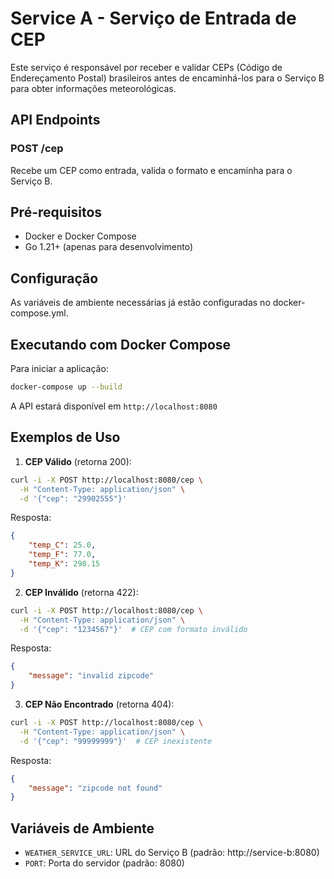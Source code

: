 # Service A - Serviço de Entrada de CEP

Este serviço é responsável por receber e validar CEPs (Código de Endereçamento Postal) brasileiros antes de encaminhá-los para o Serviço B para obter informações meteorológicas.

## API Endpoints

### POST /cep

Recebe um CEP como entrada, valida o formato e encaminha para o Serviço B.

## Pré-requisitos

- Docker e Docker Compose
- Go 1.21+ (apenas para desenvolvimento)

## Configuração

As variáveis de ambiente necessárias já estão configuradas no docker-compose.yml.

## Executando com Docker Compose

Para iniciar a aplicação:
```bash
docker-compose up --build
```

A API estará disponível em `http://localhost:8080`

## Exemplos de Uso

1. **CEP Válido** (retorna 200):
```bash
curl -i -X POST http://localhost:8080/cep \
  -H "Content-Type: application/json" \
  -d '{"cep": "29902555"}'
```
Resposta:
```json
{
    "temp_C": 25.0,
    "temp_F": 77.0,
    "temp_K": 298.15
}
```

2. **CEP Inválido** (retorna 422):
```bash
curl -i -X POST http://localhost:8080/cep \
  -H "Content-Type: application/json" \
  -d '{"cep": "1234567"}'  # CEP com formato inválido
```
Resposta:
```json
{
    "message": "invalid zipcode"
}
```

3. **CEP Não Encontrado** (retorna 404):
```bash
curl -i -X POST http://localhost:8080/cep \
  -H "Content-Type: application/json" \
  -d '{"cep": "99999999"}'  # CEP inexistente
```
Resposta:
```json
{
    "message": "zipcode not found"
}
```

## Variáveis de Ambiente

- `WEATHER_SERVICE_URL`: URL do Serviço B (padrão: http://service-b:8080)
- `PORT`: Porta do servidor (padrão: 8080)
